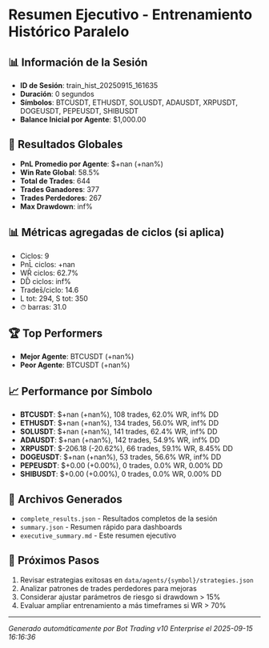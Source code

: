 # Resumen Ejecutivo - Entrenamiento Histórico Paralelo

## 📊 Información de la Sesión
- **ID de Sesión**: train_hist_20250915_161635
- **Duración**: 0 segundos
- **Símbolos**: BTCUSDT, ETHUSDT, SOLUSDT, ADAUSDT, XRPUSDT, DOGEUSDT, PEPEUSDT, SHIBUSDT
- **Balance Inicial por Agente**: $1,000.00

## 🎯 Resultados Globales
- **PnL Promedio por Agente**: $+nan (+nan%)
- **Win Rate Global**: 58.5%
- **Total de Trades**: 644
- **Trades Ganadores**: 377
- **Trades Perdedores**: 267
- **Max Drawdown**: inf%

## 📊 Métricas agregadas de ciclos (si aplica)
- Ciclos: 9
- PnL̄ ciclos: +nan
- WR̄ ciclos: 62.7%
- DD̄ ciclos: inf%
- Trades̄/ciclo: 14.6
- L tot: 294, S tot: 350
- ⏱̄ barras: 31.0


## 🏆 Top Performers
- **Mejor Agente**: BTCUSDT (+nan%)
- **Peor Agente**: BTCUSDT (+nan%)

## 📈 Performance por Símbolo
- **BTCUSDT**: $+nan (+nan%), 108 trades, 62.0% WR, inf% DD
- **ETHUSDT**: $+nan (+nan%), 134 trades, 56.0% WR, inf% DD
- **SOLUSDT**: $+nan (+nan%), 141 trades, 62.4% WR, inf% DD
- **ADAUSDT**: $+nan (+nan%), 142 trades, 54.9% WR, inf% DD
- **XRPUSDT**: $-206.18 (-20.62%), 66 trades, 59.1% WR, 8.45% DD
- **DOGEUSDT**: $+nan (+nan%), 53 trades, 56.6% WR, inf% DD
- **PEPEUSDT**: $+0.00 (+0.00%), 0 trades, 0.0% WR, 0.00% DD
- **SHIBUSDT**: $+0.00 (+0.00%), 0 trades, 0.0% WR, 0.00% DD

## 📁 Archivos Generados
- `complete_results.json` - Resultados completos de la sesión
- `summary.json` - Resumen rápido para dashboards
- `executive_summary.md` - Este resumen ejecutivo

## 🎯 Próximos Pasos
1. Revisar estrategias exitosas en `data/agents/{symbol}/strategies.json`
2. Analizar patrones de trades perdedores para mejoras
3. Considerar ajustar parámetros de riesgo si drawdown > 15%
4. Evaluar ampliar entrenamiento a más timeframes si WR > 70%

---
*Generado automáticamente por Bot Trading v10 Enterprise el 2025-09-15 16:16:36*
